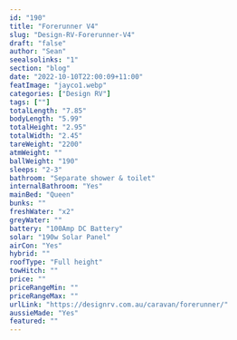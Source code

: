 ```yaml
---
id: "190"
title: "Forerunner V4"
slug: "Design-RV-Forerunner-V4"
draft: "false"
author: "Sean"
seealsolinks: "1"
section: "blog"
date: "2022-10-10T22:00:09+11:00"
featImage: "jayco1.webp"
categories: ["Design RV"]
tags: [""]
totalLength: "7.85"
bodyLength: "5.99"
totalHeight: "2.95"
totalWidth: "2.45"
tareWeight: "2200"
atmWeight: ""
ballWeight: "190"
sleeps: "2-3"
bathroom: "Separate shower & toilet"
internalBathroom: "Yes"
mainBed: "Queen"
bunks: ""
freshWater: "x2"
greyWater: ""
battery: "100Amp DC Battery"
solar: "190w Solar Panel"
airCon: "Yes"
hybrid: ""
roofType: "Full height"
towHitch: ""
price: ""
priceRangeMin: ""
priceRangeMax: ""
urlLink: "https://designrv.com.au/caravan/forerunner/"
aussieMade: "Yes"
featured: ""
---
```

